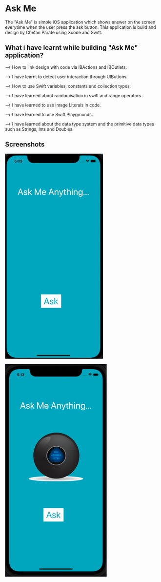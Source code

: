 

# Ask Me
The "Ask Me" is simple iOS application which shows answer on the screen everytime when the user press the ask button. This application is build and design by Chetan Parate using Xcode and Swift.


## What i have learnt while building "Ask Me" application?

--> How to link design with code via IBActions and IBOutlets.

--> I have learnt to detect user interaction through UIButtons.

--> How to use Swift variables, constants and collection types.

--> I have learned about randomisation in swift and range operators.

--> I have learned to use Image Literals in code.

--> I have learned to use Swift Playgrounds.

--> I have learned about the data type system and the primitive data types such as Strings, Ints and Doubles.


## Screenshots

![Ask Me](images/Ask_Me.png)

![Ask Me](images/ask.png)
